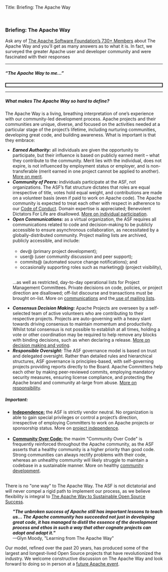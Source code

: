 Title: Briefing: The Apache Way

<p><br>
<h3>Briefing: The Apache Way</h3>

<p>Ask any of <a href="https://www.apache.org/foundation/governance/members.html">The Apache Software Foundation’s 730+ Members</a> about The Apache Way and you’ll get as many answers as to what it is. In fact, we surveyed the greater Apache user and developer community and were fascinated with their responses</p>

<hr>
<h5>“The Apache Way to me…”</h5>
<p style="border-style:solid;border-width:2px;padding:5px;">
<strong id="awtm"></strong>

<script>
var quotes = "\n\
&quot;Egalitarian and meritocracy-based software development collaboration&quot;\n\
—Siddharth Anand, user of Apache Avro, Spark, Airflow, and Hive since 2003; contributor to Apache     Airflow, Spark, Livy\n\
\n\
\n\
&quot;Community for collaboration and cooperation.&quot;\n\
—John, Apache Hadoop, Hive, HBase, Cassandra, Druid, Flink, Sentry, Zookeeper, Solr, Iceberg, Impala, Kudu, Pig, Flume, Sqoop, Yetus, Parquet, Spark, Arrow, BigTop, Maven, Ivy, Kerby, Mesos, Oozie user for 4 years; contributor to Apache Hadoop, Hive, HBase, Druid, Flink, Sentry, Iceberg, Impala, Kudu, Parquet, Spark, Kerby\n\
\n\
\n\
&quot;Transparency, sharing, community collaboration&quot;\n\
—Phil Zampino, 10 year user of Apache Knox, Commons, Hadoop, HTTP Client, and contributor to Apache Knox, Hadoop, Lucene and others\n\
\n\
\n\
&quot;Open Source Software which can safely be used in commercial software&quot;\n\
—K, user of Apache HTTP Server, Poi, Wicket, Tomcat and more    over 18 years. Apache Poi contributor\n\
\n\
\n\
&quot;Essential components for infrastructure and applications for projects in education&quot;\n\
—Professor Alexis Olivo, 14 year user of Apache HTTP Server, Flex, Cordova\n\
\n\
\n\
&quot;Great open source software produced by a community that cares about quality and sharing&quot;\n\
—MC, 9 year user of Apache Hadoop, Spark, VXQuery, AsterixDB, Pig, Hive    VXQuery, AsterixDB\n\
\n\
\n\
&quot;A tried and tested, mature approach to collaborate development. One whereby it shows that a community over code approach really does result in a better product.&quot;\n\
—Tim Robertson, 20 year user of Apache projects including Beam, Hadoop, HBase, Hive, Spark, ORC, Tomcat, Solr, and contributor on Apache Beam, Hive, Hadoop, HBase, Solr\n\
\n\
\n\
&quot;Great Community for developing open source code with a permissive license&quot;\n\
—Anonymous, 20 year contributor to Apache Commons\n\
\n\
\n\
&quot;Build a community, instead of code.&quot;\n\
—Wei Chen, 8 year user of Apache Hadoop, Spark, Kafka, PredictionIO, Marvin, Toree\n\
\n\
\n\
&quot;To me it means recognition being tied to the individual, it means developing projects on neutral ground, it means bridging not only time zones, cultures, geographies but also institutions and organizations...as a friend once said, it's also a place where what you receive outweighs what you invest.&quot;\n\
—Anonymous Apache Project Mentor\n\
\n\
\n\
&quot;Guide lines or Bible&quot;\n\
—Koji, 18 year user of Apache Lucene, Solr, OpeNLP, Mahout, Spark, Commons, contributor to Apache Solr\n\
\n\
\n\
&quot;more open, driving me to communicate&quot;\n\
—Jialin Qiao, 3 year committer on Apache IoTDB (incubating)\n\
\n\
\n\
&quot;A way to let your work benefit more people, a way to grow tech depth quickly and also help to build relationships.&quot;\n\
—Weiwei Yang, user and committer on Apache Hadoop for 8 years\n\
\n\
\n\
&quot;To be free to contribute and use Apache projects for the daily work.&quot;\n\
—Anonymous, 14 year contributor to Apache Wicket\n\
\n\
\n\
&quot;True dev env&quot;\n\
—Anonymous, Apache ESME contributor for 8 years\n\
\n\
\n\
&quot;The Apache Way is our industry-leading Seal of Approval. It is the foundations guarantee, and the users' guarantee, that what is released is governed, tried and tested, and passes muster. It is an assurance that things are handled in the open, that there are no hidden surprises or caveats, that this is quality assured.&quot;\n\
—Daniel Gruno, 20 year user of Apache HTTP Server, Cordova, Kibble, and Lucene, contributor to Apache httpd, Kibble, TrafficServer, Tinkerpop, Steve\n\
\n\
\n\
&quot;Make friends and learn something new&quot;\n\
—Wei Zhang, 10+ year user and contributor to Apache OFBiz, Tomcat, Commons\n\
\n\
\n\
&quot;High quality open source&quot;\n\
—Piotr, Apache Cassandra, Spark, and Commons user for over 15 years, contributor to Apache Cassandra, Spark\n\
\n\
\n\
&quot;Community driven software | diverse and open communities | power to those who do&quot;\n\
—Christian Schneider, 19 year user of Apache HTTP Server and Tomcat, contributor to Apache Karaf, Camel, CXF, Kafka, ActiveMQ, Aries, Felix\n\
\n\
\n\
&quot;Open for any one to use and contribute. Doesn't matter whether a contributor is young or experienced, all are welcomed with open hearts. Always work with passion towards making a project better for the users.&quot;\n\
— Imesha Sudasingha, 4 year user of Apache Zookeeper, Maven, Tomcat, Apache2, OODT, Commons, HttpComponents, contributor to Apache OODT, Curator, DRAT, Airavata\n\
\n\
\n\
&quot;Community over the Code&quot;\n\
—Von Gosling, 10 year user of Apache RocketMQ, Dubbo, Spark, Flink, Tomcat, contributor to Apache RocketMQ, Kafka, Dubbo (incubating), Flink, Tomcat, Hadoop\n\
\n\
\n\
&quot;Community is more important than code&quot;\n\
—Kexianjun, contributor to Apache Dubbo (incubating), user of Apache RocketMQ, Zookeeper, Tomcat, Kafka and other Apache projects for 3 years\n\
\n\
&quot;Collaboration&quot;\n\
—Anonymous user of Apache projects for ~25 years, including Apache Ant, Axis2, Batik, Camel, Cocoon, Apache Commons, CXF, Derby, Directory Server, Directory Studio, FreeMarker, Groovy, HTTP Server, HttpComponents, JMeter, Karaf, Log4, Maven, OpenJPA, OpenOffice, PDFBox, POI, Solr, Subversion, Tomcat, Velocity, Xalan, Xerces    Camel, CXF, Groovy, Karaf, Maven, PDFBox, Tomcat\n\
\n\
\n\
&quot;open source and industry standard&quot;\n\
—Jiang, 5 year user of Apache Spark, Hadoop, Sqoop, Flume, Kafka, HBase, Hive\n\
\n\
\n\
&quot;Community / Meritocracy&quot;\n\
—Patrick, using Apache Tomcat, PDFBox, Commons, HTTPd, Lucene, Tika, Maven,  POI, HttpComponents for 18 years\n\
\n\
\n\
&quot;better quality&quot;\n\
—Kimm King, 10 year user and contributor to Apache Dubbo (incubating), RocketMQ, Ignite, ActiveMQ, Ignite, Kafka, Camel, ShardingSphere (incubating), and more\n\
\n\
\n\
&quot;A best way to improve programming skills&quot;\n\
—Chen, Apache Dubbo (incubating) and RocketMQ user for 5 years\n\
 \n\
&quot;Freedom, technique first&quot;\n\
—Xiangdong Huang, 8 year user of Apache Cassandra, Hadoop, Tomcat, Maven, contributor to Apache IoTDB (incubating)\n\
\n\
\n\
&quot;openness, collaboration, community effort, exchange of ideas and thoughts&quot;\n\
—Grzegorz Grzybek, user of Apache Maven, CXF, Camel, Karaf, Aries, Felix, Commons, HTTPd, Tomcat, Derby, ActiveMQ, Groovy (incubating), log4j, Xerces, Xalan for 17 years, contributor to Apache Karaf, Camel, Aries, CXF\n\
\n\
\n\
&quot;community first development process&quot;\n\
—Lukasz Lenart, user of Apache Struts and Commons for 16 years, committer on Apache Struts and Spark\n\
\n\
\n\
&quot;Power&quot;\n\
—Tang, 10 years user of Apache RocketMQ, Kafka, Commons, Log4j, Tomcat, HttpComponents, contributor to Apache RocketMQ and Skywalking (incubating)\n\
\n\
\n\
&quot;Open, Free and Organized&quot;\n\
—Xuchuanyin, user of Apache Commons, Hadoop, Spark, Carbondata (incubating), Parquet, ORC, Zookeeper for 5 years, contributing to Apache ORC and Carbondata (incubating)\n\
\n\
\n\
&quot;Building great software as a peaceful, non-competitive community with outmost respect of each other&quot;\n\
—Anonymous user of Apache projects since 2000, including httpd, Maven, Ant, Commons, Sling, Felix, Jackrabbit, Cordova, Openwhisk (incubating), contributor to Apache Sling, Felix, Jackrabbit, Cordova\n\
\n\
\n\
&quot;Community over Code.&quot;\n\
—Mick Semb Wever, 19 year user of Apache projects including Cassandra, NetBeans (incubating), Zipkin (incubating), Spark, Kafka, Hadoop, Arvo, Groovy, HttpComponents, JMeter, Maven, Mesos, OpenOffice, Parquet, Shiro, Tiles, httpd, Tomcat, Commons, log4j, and Apache Cassandra committer\n\
\n\
&quot;save money, use the best opensource technology, I think so&quot;\n\
—Hushunliang, user of Apache projects for about 10 years, including Apache Tomcat, Dubbo (incubating), Spark, RocketMQ\n\
\n\
&quot;I don't think much about the Apache way, but it's fun and sometimes rewarding to participate in a few projects.&quot;\n\
—Anonymous user of Apache Tomcat, httpd, POI, Commons, Batik over the past two decades; contributor to Apache POI, Tika, Commons\n\
\n\
&quot;More learning opportunities&quot;\n\
—Liuchunlong, three year user of Apache RocketMQ, Lucene, Tomcat, Struts, Maven    and contributor to RocketMQ\n\
\n\
\n\
&quot;one of the best open source organizations&quot;\n\
—Piean, 6+ year user of Apache Commons, Druid (incubating), Dubbo (incubating), Maven, and contributor to RocketMQ\n\
\n\
\n\
&quot;Gaining by sharing&quot;\n\
—Niels Basjes, ~25 years user of Apache httpd, Tomcat, Hadoop, Pig, HBase, Hive, Flink, Beam, Kafka, Avro, Parquet, Commons, and contributor to Apache Avro, Hadoop, Pig, HBase, Hive, Flink, Beam\n\
\n\
\n\
&quot;emmm i don't know&quot;\n\
—Yakecan Le, 4 year user of Apache Dubbo (incubating), JMeter, Maven, Shiro, Tomcat\n\
\n\
\n\
&quot;Convenient and swift&quot;\n\
—FangQi Cao, one year user of Apache RocketMQ\n\
\n\
\n\
&quot;A way to build communities that work together to build projects that can be used by anybody, anywhere.&quot;\n\
—Bruno P. Kinoshita, 10+ year user and committer to several Apache Commons components, Jena, OpenNLP, Arrow, Kafka\n\
\n\
&quot;Don't know&quot;\n\
—Anonymous 3 year user of Apache Spark, Zeppelin, Hadoop, HBase, Kafka\n\
\n\
\n\
&quot;Collaborative software development, consistently high-quality software&quot;\n\
—Henry Li, user and contributor to Apache RocketMQ for 7 years\n\
\n\
\n\
&quot;A way to ensure software quality&quot;\n\
—Giovanni Bechis, 20+ year user of Apache HTTP Server and committer on Apache SpamAssassin\n\
\n\
\n\
&quot;Collaborative, collegial, common interest, (mostly) vendor neutral, development of software for a better planet&quot;\n\
—Anonymous user of Apache HTTP Server for 20 years\n\
\n\
\n\
&quot;A place for collaborating on a project with a permissive open source license&quot;\n\
—Anonymous, 17 year user of Apache POI, httpd, Tomcat, Sling, Lucene, PDFBox, Commons, Jackrabbit, Pulsar, Incubator and committer to Apache OpenOffice, Incubator, POI, Solr, Tika.\n\
\n\
\n\
&quot;Freedom and collaboration&quot;\n\
—Christian, user of Apache Projects that include httpd, Tomcat, NetBeans, and other Java-related projects for 23 years\n\
\n\
\n\
&quot;really free software, good community&quot;\n\
—Anonymous user of about 30 different Apache projects over 16 years, and committer on Apache Sling\n\
\n\
\n\
&quot;Openness, meritocracy&quot;\n\
—Attila Bukor, 15 year user of Apache HTTP Server, Maven, Hadoop, Kudu, ZooKeeper, PonyMail, Whimsy, and committer to Apache Kudu, Hadoop, HBase, Kafka, ZooKeeper, Hive, Impala, Sentry\n\
\n\
\n\
&quot;It is a way to build communities and software by giving a bit in order to get a lot.&quot;\n\
—Ted Dunning, 10 year user of Apache Spark, Commons, Flink, Drill, Maven, Calcite, Parquet, PonyMail, Whimsy, Zeppelin, Zookeeper, and committer on Apache Drill, Spark, Flink, Calcite\n\
\n\
\n\
&quot;A burden of reporting and a fight with infrastructure&quot;\n\
—Harald Oehlmann, 20 year user of Apache River\n\
\n\
\n\
&quot;Meritocraty, transparency, business compatibility&quot;\n\
—Cédric Damioli, 17 year user of Apache Cocoon, Jackrabbit, Solr, and many others, contributor to Apache Cocoon, Jackrabbit, and Lucene.\n\
\n\
\n\
&quot;A revolutionary way to collaborate openly and efficiently across organizations, cultures and timezones&quot;\n\
—Bertrand Delacretaz, 20 year user and committer to Apache Sling, Jackrabbit Oak, Felix, Lucene, OpenWhisk (incubating) and many others\n\
\n\
\n\
&quot;Community over Competition. Pooling expertise for the benefit of all. What you give will come back to you 10-fold.&quot;\n\
—Matt Foley, 8+ year user and contributor to Apache Hadoop, Spark, HBase, Maven    Hadoop, Spark, HBase, Maven, Ambari, Hive, Metron, NiFi\n\
\n\
\n\
&quot;A strong community where consensus and do are the keys factors&quot;\n\
—Olivier Heintz, 11 year user and contributor to Apache OFBiz\n\
\n\
\n\
&quot;Learning from the best. Being constructively criticized by the best. Intellectual stimulation. Friendship.&quot;\n\
—Dawid Weiss, user and contributor to Apache Lucene, Solr, Maven, Ant, Jakarta, HTTPD for ~20 years\n\
\n\
&quot;Collaborating to improve the products delivered by the projects. Achieving such results through consensus.&quot;\n\
—Anonymous user and contributor to Apache HTTPD, OFBiz, Directory, ServiceMix for 10 years\n\
\n\
\n\
&quot;Global teamwork and collaboration&quot;\n\
—Gandhirajan N, 2 year user of Apache Commons and contributor to Apache Ctakes, Cordova\n\
\n\
\n\
&quot;Creating, evolving and improving through sharing and openness&quot;\n\
—Anonymous user and committer to Apache Karaf, ActiveMQ, Camel, Maven, and Commons\n\
\n\
\n\
&quot;A guideline&quot;\n\
—Radovan Semancik, ~20 year user of Apache httpd, Tomcat, Commons, Directory, CXF, Mina, http-client, and committer on Directory, CXF, Mina\n\
\n\
\n\
&quot;Community, respect, innovation.&quot;\n\
—Lefty Leverenz, user and contributor to Apache Hive and ORC for 7 years\n\
\n\
\n\
&quot;Fairly, it's something I feel outdated, stuck in 2000-s. I don't feel modern dynamics in it. Maybe it's because of JMeter project that is complete opposite of being modern and attractive (as a project not as a product).&quot;\n\
—Anonymous user of Apache httpd, httpclient, JMeter, Maven for 10 years and contributor to Apache JMeter\n\
\n\
\n\
&quot;Community over code and a great place to meet good people&quot;\n\
—Francois Papon, 14 year user of Apache Karaf, Camel, ActiveMQ, Tomcat, CXF, Log4j, Struts, Shiro, Unomi, committer on Apache Karaf, Camel, Shiro, Unomi\n\
\n\
&quot;No idea—just saw the term capitalized now.&quot;\n\
—Eirik Bakke, 15 year user of Ant, Flume, NetBeans, Commons, Batik, Avro, Maven, Hadoop, and contributor to Apache Flume, Hadoop\n\
\n\
\n\
&quot;Open, collaborative&quot;\n\
—Anonymous user and contributor to Apache Hadoop, Flink, Spark, Hive    for 9 years\n\
\n\
\n\
&quot;a good structure to build a strong community and good quality software&quot;\n\
—Etienne, user of “a lot” of Apache projects for 15 years, and contributor to Apache Beam, Karaf, ActiveMQ, Camel, Syncope, CXF, Kafka, Avro, Ranger, Spark, Flink and more\n\
\n\
\n\
&quot;Contribution to open source community means ... sharing well reviewed code with many enthusiastic developers to try and utilize and build on powerful features that are already developed.&quot;\n\
—Mehul Parikh, 4 year user of Apache Ranger, Atlas, Hadoop, Hive, HBase, Knox, Storm, Kafka, Ambari\n\
\n\
\n\
&quot;Nothing special to be honest.&quot;\n\
—Thorsten Schöning, 15 year user of Apache log4cxx, APR, httpd, Tomcat, Axis 2, mod_perl, Subversion, Wicket and contributor to Apache Wicket, log4cxx, Axis 2\n\
\n\
\n\
&quot;Community driven, open, to a high standard&quot;\n\
—Duncan, 15 year user of Apache projects including Brooklyn, jclouds, ActiveMQ, Ambari, JMeter, Hadoop, Struts, httpd, and contributor to Brooklyn and jclouds\n\
\n\
\n\
&quot;Not much really, didn't even know those words were indicating something special... Apache is just one of the 'ways'. I've been writing software for over 30 years now, as a hobby, for a living. I believe in community and sharing; knowledge on talks on conferences, code in open source. If we only had closed source, we would not have come this far. The best ideas came from open source (Maven really changed the development world there)...&quot;\n\
—Tom Eugelink, 10+ year user of Apache Maven, Common Java libraries, Tomcat, HTTP server, Xalan, Xerces, Axis, CXF, Velocity, FreeMarker, MyFaces, PDFBox, and more\n\
\n\
\n\
&quot;openness, equality, meritocracy, stewardship&quot;\n\
—Radu Cotescu, 6 year user and contributor to Apache Sling, Felix, Jackrabbit Oak, Maven, Tika\n\
\n\
\n\
&quot;Open Source, Reliable, Scalable&quot;\n\
—Kartik Reddy, user of Apache Flink, NiFi, Kafka, Hadoop, Spark, Tomcat for 3 years\n\
\n\
\n\
&quot;Vendor-neutral collaborative open source software development&quot;\n\
—Anonymous 8 year user of Apache Jena, Spark, Hadoop, Commons, Mesos, Zookeeper, and contributor to Apache Jena, Spark, Mesos\n\
\n\
\n\
&quot;Apache contributes a lot of valuable infrastructure without trying to push opinions on how and where it should and should not be used.&quot;\n\
—Ilya, user of Apache Commons, Hibernate, Lucene, Solr, Ignite, Ant, Maven, Xerces for more than a decade, and committer on Apache Solr, Ignite\n\
 \n\
&quot;Community software development&quot;\n\
—Sergio Fernandez, 15 year user of Apache Commons, Spark, Beam, Flink, Marmotta, Solr, Lucene, and committer to Apache Commons, Marmotta, MXNet\n\
\n\
\n\
&quot;reliable software and libraries&quot;\n\
—Tushar Joshi, user of Apache Commons, ServiceMix, Tomcat, NetBeans, OpenOffice, FOP, Xerces, log4j, httpd, Hadoop since 2000, and contributor to Apache Hadoop, Tomcat, NetBeans\n\
\n\
\n\
&quot;Community, Consensus and Open Process&quot;\n\
—Dennis Kieselhorst, 15 year user of Apache Tomcat, HTTPD, HttpComponents, Kafka, and committer to Apache Commons, CXF, MyFaces, Maven\n\
\n\
\n\
&quot;High quality software that I can rely on and contribute to&quot;\n\
—Anonymous user of Apache Kafka, Zookeeper, Commons, Maven and committer to Apache Kafka for many years\n\
\n\
\n\
&quot;Community over code&quot;\n\
—Anonymous user of Apache Unomi, Karaf, Tomcat, Maven, Commons, Pluto, Jackrabbit, Lucene for 20 years, and committer to Apache Unomi, Karaf, Jackrabbit\n\
\n\
\n\
&quot;longevity through community&quot;\n\
—Alex Heneveld, 15 year user of Apache Brooklyn, jclouds, httpd, Commons, Karaf, Cassandra, and more, contributor to Apache Brooklyn, jclouds\n\
\n\
\n\
&quot;A high set of standards that projects and developers are held to, that encourages involvement but does so in a way that insures sustainability and legal protection for the future.&quot;\n\
—Nick, ~20 year user of Apache httpd, Guacamole, Tomcat, NetBeans, Directory, Maven, contributor to Apache Guacamole\n\
\n\
\n\
&quot;International collaboration, community, fun&quot;\n\
—Vincent, user of Apache Maven, Ant, httpd, Tomcat for 20 years, and contributor to Apache Maven and some projects in the Apache Incubator\n\
\n\
\n\
&quot;collaboration, sharing, learning&quot;\n\
—Yifei Zhang, 10 year user and contributor to Apache HTTP Server, Hadoop, NiFi, Cassandra\n\
\n\
\n\
&quot;working together with a shared sense of ownership over the community's project.&quot;\n\
—Anonymous user and committer to Apache HTTP Server, Zeppelin, Whimsy, Tomcat, Tika, CouchDB, and Commons, for 19 years \n\
\n\
\n\
&quot;Collaboration&quot;\n\
—Anonymous user of Apache Jackrabbit Oak, Lucene, Solr, and others for too many years to remember, and contributor to Apache Jackrabbit\n\
\n\
\n\
&quot;an attempt to codify norms of effective tightly-knit groups to work at scale and across long (geographic and temporal) distances&quot;\n\
—Robert, user of Apache httpd, Beam, Flink, Arrow, Commons, Ant, Groovy for 10 years, and committer to Beam and Flink\n\
\n\
\n\
&quot;Technology that matter with no Strings attached.&quot;\n\
—Rafael Weingärtner, 10 year user of Apache CloudStack, most of the Java Commons, Maven, and others, and contributor to Apache CloudStack\n\
\n\
\n\
&quot;Project management independent from commercial interests.&quot;\n\
—Dmitriy Pavlov, 12 year user and contributor to Apache Ignite, Tomcat, Kafka\n\
\n\
\n\
&quot;Open and community driven&quot;\n\
—Anonymous user and contributor to Apache Hadoop and Spark for 16 years\n\
\n\
\n\
&quot;In my experience within a small ‘community’, the slogan does not mean much: Evolution/outcome/output of projects are very different depending on which of the underlying tenets (consensus, involvement, technical argumentation, common good, vote participation, onboarding, ...) are favored, or not, by ‘influential’ people. Influence and ‘meritocracy’ are not always aligned and the former trumps the latter...&quot;\n\
—Gilles, 12 year user and contributor to several Apache Commons Math projects\n\
\n\
\n\
&quot;Share knowledge with other engineers. Solve common problems. Be polite and create community&quot;\n\
—Enrico Olivelli, user of 19 years of Apache Tomcat, Bookkeeper, ZooKeeper, HBase, Calcite, Oltu, Commons, James, SpamAssasisin, Groovy, Subversion, Curator, Maven, Ant, Hadoop, Kafka, Pulsar, NetBeans, contributor to Apache Bookkeeper, Zookeeper, Calcite, Tomcat, Curator, Maven\n\
\n\
\n\
&quot;Imagine there's no heaven…(full song lyrics)...&quot;\n\
—Robert, 20 year user of Apache httpd, Tomcat, Tinkerpop, ActiveMQ, Ant, Cassandra, Camel, Commons, Groovy, Ignite, JMeter, Lucene, Maven, and many more...contributor to Apache TinkerPop\n\
\n\
\n\
&quot;Trying to be courteous, open minded to anyone, helpful, and merit based. The community spirit is also quite refreshing, in the sense, that the power of the community is quite larger than the sum of the parts. We also seem to maintain some anonymity in that the world en masse doesn't see that we touch them in their day to day lives as much as say Apple does.&quot;\n\
—Rob Tompkins, 20 year user of Apache httpd, Commons, Tomcat, and contributor to Apache Spark and Hadoop.\n\
\n\
\n\
&quot;Building a sustainable and productive community for moving software projects forward.&quot;\n\
—Christopher, 20 year user and contributor to Apache Accumulo, Fluo, Maven, Hadoop, ZooKeeper, Thrift, Commons, Tomcat\n\
\n\
\n\
&quot;Challenging.&quot;\n\
—Lee Dongjin, user of Apache Hadoop, Giraph, Spark, Kafka, Livy, Mahout, HBase for 7 years, contributor to Apache Spark, Kafka.\n\
\n\
\n\
&quot;ASF License + governance process for software&quot;\n\
—Sean, 12 year user of Apache Spark, Parquet, Arrow, Hadoop, Kafka, contributor to Apache Spark\n\
\n\
\n\
&quot;People over the code. Complete transparency in the process. Keeping the process open. Making the community welcoming for beginners.&quot;\n\
—Gurudatt, 2 year user of Apache Kafka, Hadoop, Zookeeper, NiFi, Spark, Tomcat\n\
\n\
\n\
&quot;Be excellent to each other&quot;\n\
—Anonymous 9 year user of Apache PDFBox, Tomcat, POI, NetBeans, log4j\n\
\n\
\n\
&quot;Personally, it gives me great pride to share and collaborate with the larger open source community and the Apache Way is the best way to do that. Professionally, the breadth and quality of Apache projects means I can be competitive regardless of the domain of software I work in.&quot;\n\
—Raymond Augé, user of Apache Ant, Aries, Commons, CXF, Derby, Felix, Gronimo, HC, Ivy, Kafka, Logging, Maven, Mina, Lucene, Tomcat, Velocity...since Since Apache Httpd Server was a thing, contributor to Apache Aries, Felix, Geronimo\n\
\n\
\n\
&quot;Shared ideas and a drive towards open innovation fostered by a community of passionate people&quot;\n\
—Anonymous user of Apache ActiveMQ, Camel, Commons, Derby for more than 10 years, contributor to Apache ActiveMQ, Camel, Kafka\n\
\n\
\n\
&quot;Open development, contributor friendly&quot;\n\
—Adrian Muraru, 10 year user of Apache Kafka, Cassandra and contributor to HBase\n\
\n\
\n\
&quot;A sense of community around software technology&quot;\n\
—Nick, 20 year user of Apache Metron, Hadoop, Spark, Storm, Kafka, Zookeeper, HBase, Commons, contributor to Apche Metron\n\
\n\
\n\
&quot;Free Open Source software that's licensed such that anyone is free to use it in any project for free and open, consensus & merit based development communities.&quot;\n\
—Anonymous user for 10 years of Apache Lucene, Solr, Ant, Zookeeper, Tika, Groovy, Tomcat, log4j2, Subversion, OpenOffice, Shiro, Spark, Velocity, PDFBox, Zeppelin, POI, Jena, River, JMeter, Kafka, Ivy, httpd, Cassandra, HttpClient, James, Struts contributor to Apache Lucene, Solr, Ant, ManifoldCF\n\
\n\
\n\
&quot;Not much at the moment, as a new PPMC member this will need to change but at the moment I find the culture very alien to me. Just the amount of abbreviations, rules, etc., ecosystem that come with Apache is staggering and information is scattered or written with too much assumed insider knowledge.&quot;\n\
—Anonymous 20 year user of Apache Kafka, Cordova, Cassandra, ActiveMQ, Zookeeper, Maven, JMeter, APR, HTTPD, contributor to Apache Zipkin (incubating), Cordova\n\
\n\
\n\
&quot;The Apache Way is a community of contributors from a diverse set of companies, countries, and skillsets that are committed to helping each other implement and improve useful tools and frameworks that benefit all, done so with the benefit of the projects in mind.&quot;\n\
—Eric E. Payne, Apache Hadoop user since 2011, and contributor to Apache YARN, HDFS, Tez, Falcon, Pig, Hive, HBASE, Storm, Spark\n\
\n\
\n\
&quot;It's a bit rigid but consistent way of developing software, it helps with the ‘trust’ portion of consuming Apache projects.&quot;\n\
—Anonymous user of Apache Maven, Shiro, httpd, httpclient, many other projects for 17 years, contributor to Apache Maven, Shiro, and others\n\
\n\
\n\
&quot;Everything in the open, public, free, fair and friendly.&quot;\n\
—Randy Abernethy, 10 year user of Apache Hadoop, Hive, Spark, Kafka, Cassandra, Thrift, Tomcat, HTTPD, ActiveMQ, contributor to Apache Thrift and others\n\
\n\
\n\
&quot;Transparent communities, community first, open communities&quot;\n\
—Robert Metzger, user of Apache Flink, Kafka, Hadoop, Maven for 10 years, contributor to Apache Flink\n\
\n\
&quot;A way for me to change the world positively through my passion for coding.&quot;\n\
—Eric Pugh, 16 year user of Apache Turbine, Jakarta, Torque, Solr/Lucene, and contributor to Apache Solr\n\
\n\
\n\
&quot;A way to learn about many stuff and to be part of a great big community&quot;\n\
—Jonathan, user of Apache Commons, Ignite, Tomcat for 6 years, contributor to Apache Ignite\n\
\n\
\n\
&quot;Those who do the work make the decisions. One man projects are failing projects. Community is superior to ability. If it didn't happen on the mailing list, it didn't happen.&quot;\n\
—Nathan Bubna, 18 year user of Apache Velocity, Lucene, contributor to Apache Velocity, Tiles\n\
\n\
\n\
&quot;It completely dominates the way I work, but I tend to have problems with the Non-Apache-Ways&quot;\n\
—Christofer Dutz, 19 year user of Apache Commons, Tomcat, FLEX, PLC4x (incubating), Edgent (incubating), NiFi, Camel, Cocoon, Maven, contributor to Apache PLC4X (incubating)\n\
\n\
\n\
&quot;It is a proven way to deliver high-quality software where the power to make decisions is earned by those who do the work. In my opinion is is the best approach for delivering software we know of - better than any of the trendy approaches used by most software organizations.&quot;\n\
—Matt Ryan, 18 year user and contributor to Jackrabbit, Oak, Sling, Felix, OpenWhisk (incubating), Mesos, Kafka, Storm, Spark, Zookeeper\n\
\n\
\n\
&quot;Meritocracy, Openness, Independence&quot;\n\
—Pavel Tupitsyn, user of Apache Ignite, OpenOffice, log4net, Tomcat for 15 years, contributor to Apache Ignite\n\
\n\
\n\
&quot;Code over words. Community over code&quot;\n\
—Luke, 2 decade user of Apache httpd, Hadoop ecosystem projects, contributor to Apache Hadoop, Pulsar, and more.\n\
\n\
\n\
&quot;It is an unified, systematic and collaborative approach to deliver quality software and documents&quot;\n\
—Gang Wang, user and contributor Apache HTTP Server, Spark, Hadoop, Mnemonic (incubating), Gearpump (incubating), Kylin for 8 years\n\
\n\
\n\
&quot;Community, Open, Do-ocracy, Communication&quot;\n\
—Anonymous user of Apache cTAKES, OpenNLP, UIMA for 5 years, contributor to Apache cTAKES\n\
\n\
\n\
&quot;A culture of collaboration, and focus on the user. Vendor neutral decisions where the needs of the user, and of the community, are put first.&quot;\n\
—Rich Bowen, 24 year user of Apache httpd, APR, numerous Commons projects, Hadoop ecosystem, Spark, Subversion, contributor to Apache httpd, Tomcat, ActiveMQ, CloudStack \n\
\n\
\n\
&quot;Meritocracy, open discussion, voting when needed.&quot;\n\
—Dave, 15+ year user of Apache httpd, Solr, Allura, Hadoop, Hive, SpamAssassin, Subversion, committer to Apache Allura\n\
\n\
\n\
&quot;Doing work in a visible way to invite collaboration and review.&quot;\n\
—Helena, 1 year user and contributor to Apache Geode\n\
\n\
\n\
&quot;The Apache way to me is like a keystone. Climbing up each side of an arch are a committed group of people who must act in some way out of self interest. The Apache way is the keystone that keeps that arch from falling, and converts the collective group's self interest into an altruistic set of projects which are then available freely to the world.&quot;\n\
—Andrew Palumbo, 17 year user of Apache Mahout, Arrow, httpd, Tomcat, Hadoop, Parquet, Commons, Math Commons, Log4j, Poi, Spark, contributor to Apache Mahout, Flink\n\
\n\
\n\
&quot;Means a set of informal rules / behaviours that conducts/helps in the community ecosystem management.&quot;\n\
—Daniel Takabayashi, user of Apache Marvin AI, Hadoop, Spark, Tomcat and more for 15 years, contributes to Marvin AI\n\
\n\
\n\
&quot;Emphasizing community over code to develop technical and collaborative solutions to difficult problems.&quot;\n\
—Andy LoPresto, 15 year user of Apache NiFi, Tomcat, httpd, Solr, Lucene, Groovy, contributor to Apache NiFi, Kafka, Hadoop\n\
\n\
\n\
&quot;Focus on technology first, community effort for the benefit of all&quot;\n\
—Paul, user Apache Drill, Impala, HTTP Web Server, Commons, Calcite, and more for 15 years, contributor to Apache Impala, Drill\n\
\n\
\n\
&quot;Community over code. It's a meritocracy. Transparency, consensus and respect are what make it work.&quot;\n\
—Ken Krugler, 14 year user of Apache Avro, Calcite, Cassandra, Commons, Flink, Hadoop, HttpComponents, James, Kafka, Logging, Lucene, Mahout, Maven, OpenNLP, Parquet, PDFBox, Poi, Solr, Tika, ZooKeeper, contributor to Apache Flink, Tika\n\
\n\
\n\
&quot;Quality, Commitment&quot;\n\
—Gustavo, user of Apache Tomcat, Hadoop, Apache HTTP Server etc. for 15 years\n\
\n\
\n\
&quot;Free Software developed in an open and transparent way&quot;\n\
—Philipp, Apache httpd, Tomcat, commons, Tamaya, Creadur user for 18 years, contributor to Apache Tamaya, Creadur \n\
\n\
\n\
&quot;It means building a good, vibrant community around open source software projects.&quot;\n\
—Thiago H. de Paula Figueiredo, committer to Apache Tapestry, and user of Apache Commons, HttpClient, Shiro for at least 15 years\n\
\n\
\n\
&quot;People working together across the globe in a pragmatic, respectful way to create great OSS products.&quot;\n\
—Jens, user and contributor to Apache Thrift, Cassandra for 5 years\n\
\n\
\n\
&quot;A completely open Open Source development process&quot;\n\
—Alex, user and contributor to Apache Spark, Livy (Incubating), Hadoop, HTTP Server, Ambari, Maven, Bahir, Toree (Incubating), Edgent (Incubating), Arrow, SystemML\n\
\n\
\n\
&quot;Reliable trustworthy open-source software&quot;\n\
—Kevin, user of Apache Maven, Isis, SpamAssassin, since 2002, contributor to Apache Isis\n\
\n\
\n\
&quot;Community over code. An open source codebase doesn't mean much without a community around it, and the Apache Way revolves around enabling communities to govern and maintain projects.&quot;\n\
—Matt Sicker, 15 year user and contributor to Apache httpd, log4j, Commons, Maven, Groovy, and other projects\n\
\n\
\n\
&quot;The Apache Way means doing serious quality software Just for Fun (TM)&quot;\n\
—Helder Miguel Alves Magalhães, ~3 year user of Apache Batik\n\
\n\
\n\
&quot;A formalized framework for creating open source software.&quot;\n\
—Anonymous user of 3 years of Apache Geode, Log4j_2, Lucene Core, Shiro, Tomcat, and perhaps more, contributor to Apache Geode\n\
\n\
\n\
&quot;To help people just because you can :)&quot;\n\
—Maxim, user and contributor to Apache Wicket, OpenMeetings, Commons, Flex, OpenJPA for 20 years\n\
\n\
\n\
&quot;Community and proper software&quot;\n\
—Timothy Spann, 15 year user and contributor to Apache NiFi, MXNet, Tika, OpenNLP, Commons, Hadoop, Hive, Spark, HBase, Ambari, Livy (incubating), Druid (incubating)\n\
\n\
\n\
&quot;Put community before code. Let they that do the work make the decisions. If it didn't happen on a mailing list, it didn't happen. Don't feed the trolls.&quot;\n\
—Anonymous user of Apache HTTP Server and log4j for 15 years and committer on Apache Flume\n\
\n\
\n\
&quot;Good design discussions. User feedback. User driven development.&quot;\n\
—Timo Walther, 6 year user of Apache Flink, Avro, Calcite, Commons, contributor to Apache Flink, Calcite\n\
\n\
\n\
&quot;A licensing model along with some basic guide rails on how to run the open source projects&quot;\n\
—Aaron Fabbri, 20 year user and contributor to 20 years to Apache Hadoop, Impala, Kudu\n\
\n\
\n\
&quot;Community first: the project by the community, for the community. Collaborative and open: reach consensus through discussion and encourage broad contributions. Merit-based governance: give those every contributor a chance to collaborate and lead the community. Archivable discussion and design: enable everyone in the community to participate regardless when or how they want to contribute.&quot;\n\
—Tianqi Chen, 2 year user and contributor to Apache MXNet (incubating)\n\
\n\
\n\
&quot;Work together to change the world online&quot;\n\
—Lin Zhinan, user and contributor of 8 years to Apache ServiceComb and Tomcat\n\
\n\
\n\
&quot;Culture of collaboration, respect, openness.&quot;\n\
—Anonymous user of Apache httpd, Tomcat, Maven, Commons, Logging, log4j, POI, FOP, Axis2 for 23 years\n\
\n\
\n\
&quot;Community&quot;\n\
—César José García León, 10+ year user of Apache Karaf, Tomcat, Commons, contributes to Apache Karaf\n\
\n\
\n\
&quot;Open opportunity to developer&quot;\n\
—Vnk, user of Apache Spark, Hadoop, Hive, log4j for 8 years\n\
\n\
\n\
&quot;Freedom, choice and affordability&quot;\n\
—Ajay, 8 year user of Apache Hadoop, Ozone, and contributor to Apache Hadoop, Ozone, Yarn, Ranger, Hive, HBase, Pig\n\
\n\
\n\
&quot;I'm really sorry but I don't really familiar with that. I think The Apache Way it's like a moto or something...&quot;\n\
—Serhii Cho, 1 year user of the Apache HTTP Server\n\
\n\
\n\
&quot;help others, collaborate and share ideas on enterprise opensource projects without promoting enterprises interests but contributors.&quot;\n\
—Pierre-Luc Dion, user of Apache httpd, Tomcat, CloudStack, Hadoop, HBase, Kafka since 1997, contributor to Apache CloudStack, Spot\n\
\n\
\n\
&quot;A way of working on software that is inclusive and well governed, while at the same time being very grass roots.&quot;\n\
—Frank McQuillan, 5 year user and contributor to Apache MADlib, HAWQ, Hive, HTTP Server, Kafka, Spark, Tomcat, Zeppelin, ZooKeeper\n\
\n\
\n\
&quot;Win Win way&quot;\n\
—Jayesh, 2+ year user Apache Lucene, Solr, Commons, Tika, Nutch, Tomcat, POI, Zookeeper, OpenNLP, and hopes to become a contributor this year.\n\
\n\
\n\
&quot;Collaborate on software from people all over the world, and use consensus to continuously improve the software.&quot;\n\
—Fokko Driesprong, user of Apache Spark, Airflow, Avro, Parquet, Hive, Zookeeper, Maven, Yetus and others for many years, contributor to Apache Airflow\n\
\n\
\n\
&quot;Collaboration&quot;\n\
—Avik Ganguly, 8 year user of Apache Fineract, Cassandra, Commons, Maven, Tomcat, and others, contributor to Apache Fineract\n\
\n\
\n\
\n\
&quot;Freedom&quot;\n\
—Soner, 3 year user of Apache Spark, Hive, Kafka, Sqoop    \n\
\n\
\n\
&quot;Respect to community&quot;\n\
—Jongyoul, 18 year user of Apache HTTP Server, Spark, Zeppelin, Hadoop, Hive, contributor to Apache Zeppelin, Spar, YARN, Airflow\n\
\n\
\n\
&quot;Working on open source code together in a way that allows everybody to provide what he can and wants to add.&quot;\n\
—Anonymous user of of Apache Xerces, Xalan, Poi, Tika, Lucene, Commons for 18 years, contributor to log4j, Poi, Tika    \n\
\n\
\n\
&quot;Very open high quality software&quot;\n\
—Anonymous, 14 year user of Apache Velocity, httpd, FOP, Sling, Tomcat, contributor to Apache Velocity\n\
\n\
\n\
&quot;Good provider for software; nice community to work in&quot;\n\
—Anonymous user of Apache Ant, Maven, Deltaspike, Camel, Commons since 1996, contributor to Apache Ant, Commons, Camel, Deltaspike\n\
\n\
\n\
&quot;A rich and elaborate bureaucracy that keeps despots and corporations taking over OSS projects, and encourages people world wide to take part in projects based on ability.&quot;\n\
—Trevor Grant, 20 year user of Apache Mahout, Spark, Flink, Kafka, OpenWhisk (incubating), Streams, other Hadoop ecosystem projects, contributor to Apache Mahout, Streams, Spark, Flink, many others\n\
\n\
\n\
&quot;The Apache Way is a fair method of collaboration, even between competitors.&quot;\n\
—Myrle Krantz, 12 year user of Apache Xerces, Lucene, Cassandra, Tomcat, contributor to Apache Fineract\n\
\n\
\n\
&quot;Open, Freedom and Respect.&quot;\n\
—Anu Engineer, 5 year user and contributor to Apache Hadoop\n\
\n\
\n\
&quot;At the core: Open Governance. It's more than Open Source. The playing field is level for individuals as well as huge corporate interests. No entity can buy a seat at the table.&quot;\n\
—Daniel Ruggeri, 15 year user and contributor to Apache HTTP Server and Tomcat\n\
\n\
\n\
&quot;creating free (as in freedom) software, transparent communication and decision making, independence from company interests&quot;\n\
—Thomas, 15 year user of Apache Tomcat, Commons, HTTP Server, Derby, Torque\n\
\n\
\n\
&quot;The opportunity of working on world level projects, with world level workmates, having world level users, with no boss :) only based on meritocracy nothing else.&quot;\n\
—Yasser Zamani, 7 year user and contributor to Apache Struts\n\
\n\
\n\
&quot;Nothing yet, but it will&quot;\n\
—Jonathan Le Bloas, 3 year user of Apache Maven, httpd, Cassandra, ActiveMQ, Commons DBCP, HTTP Client\n\
 \n\
&quot;community, living open source, keeping different kind of os communities together, defining standards, very democratic and transparent decision making apparently&quot;\n\
—Georg, user of Apache Solr, Commons, Turbine, Databases, Subversion, HTTP Server, Tomcat since 1999\n\
\n\
\n\
&quot;Open source software development with well defined processes and roles.&quot;\n\
—Boglarka Egyed, 3 year user of Apache Hadoop and Sqoop, contributor to Apache Sqoop\n\
\n\
\n\
&quot;An open to all self sustaining way forward&quot;\n\
—Govind Menon, user of Apache Storm, Zookeeper, Tomcat, Camel for 5 years, contributor to Apache Storm\n\
\n\
\n\
&quot;Code-centric community development.&quot;\n\
—Adam Soroka, 20+ year user of too many Apache projects to name, mostly httpd, Commons, Jena, Cassandra, Derby\n\
\n\
\n\
&quot;well structured approach to open source development.&quot;\n\
—Anonymous ~10 year user of Apache Maven, Tomcat, Ignite, contributor to Apache Ignite\n\
\n\
\n\
&quot;Meritocracy, do-ocracy&quot;\n\
—David Smiley, 19 year user of Apache Ant, Maven, Lucene, Solr, HttpClient, contributor to Apache Lucene, Solr\n\
\n\
\n\
&quot;Open source and always on the edge&quot;\n\
—Anonymous user of Apache Maven, Tomcat, Spark, Kafka for 4 years\n\
\n\
\n\
&quot;Sharing knowledge and ideas with the community. Working together to provide solutions.&quot;\n\
—Michael, 15 year user of Apache Olingo, HTTP Server, CXF, Qpid, contributor to Apache Olingo, Qpid\n\
\n\
\n\
&quot;Open Source Software according to defined rules&quot;\n\
—Anonymous, 15 year user and contributor to Apache Commons, CXF, FreeMarker, Kafka, Logging (log4j2), Maven, Tomcat, and for sure others because of dependencies\n\
\n\
\n\
&quot;A community of developers dedicated to helping every developer to become proficient&quot;\n\
—Anonymous user to Apache Ant, Commons, DB, Groovy, HttpComponents, Logging, Maven, NiFi, POI, Subversion, Tomcat, Xerces for as long as they’ve been using Java, about 20 years\n\
\n\
\n\
    &quot;A project free from commercial coercion, but with strict regulations and daunting processes&quot;\n\
—Anonymous user of Apache Groovy, Maven, JMeter, Kafka, Netbeans, Tinkerpop, Tomcat for 10 years, contributor to Apache Groovy\n\
\n\
\n\
&quot;Freedom and quality&quot;\n\
—Juan Moreno, 10 year user of Apache httpd, NetBeans, Tomcat, Maven, contributor to Apache CXF\n\
\n\
\n\
&quot;Easy accessible open source and sometimes very old looking projects.&quot;\n\
—Anonymous user of Apache NetBeans, Commons Java libraries, Hadoop for 10 years, colleagues contribute to various Apache projects\n\
\n\
\n\
&quot;No idea&quot;\n\
—Venkat, 4 year user of Apache Cassandra, Maven, Kafka, ActiveMQ, Ant, Apache Web Server\n\
\n\
\n\
&quot;It Means a lot with the way the projects help in our day to day life and the reusability from a big picture point of view&quot;\n\
—Kumaran Ravi Prakash, 8 year user of Apache POI, Ant, Maven, Groovy, Cordova, has not yet contributed but would like to contribute\n\
\n\
\n\
&quot;It means an open place to collaborate&quot;\n\
—Sascha. 10+ year user of Apache httpd, Lucene, Karaf, Aries, Commons, and many more, contributor to Apache Aries, Karaf, Archiva and others when they find something\n\
\n\
\n\
&quot;A neutral space in which to collaborate on software components (not software products). A way to protect open source as a development methodology that delivers innovation to those participating.&quot;\n\
—Anonymous 18 year user and contributor to too many Apache projects to write down\n\
\n\
\n\
&quot;Keeping health community around shared software as common goods in collective, inclusive, practical ways, under the meritocratic--against aristocratic, credits earned by contributed merits--governance model.&quot;\n\
—Anonymous 18 year user of Apache HTTP Server, Tomcat, Commons, Portals, Jackrabbit, Lucene, Solr, Tika, James, JMeter, FreeMarker, Logging, CXF, Maven, Ant, Wicket, HttpComponents, POI, Xerces, Xalan, Nutch, Hadoop, Velocity, contributor to Apache Portals, Commons, FreeMarker, Tomcat, Jackrabbit, Cocoon, Syncope\n\
\n\
\n\
&quot;Excellent software that I can trust to be supported and enhanced going forward, with a clear path to retirement should that be appropriate.  Clear licensing without any gotchas.&quot;\n\
—Jan, user of Apache HTTP Server, Java Commons, Groovy, NetBeans since the first apache httpd    \n\
\n\
\n\
&quot;I can share what I do with anyone and everyone.  Also, the Apache License 2.0 has been the standard OS license used by pretty much everyone I have worked for.&quot;\n\
—Craig McClanahan, 19 year user of Apache Tomcat, Struts, Commons, Maven, contributor to Apache Tomcat, Struts (original creator), Commons    \n\
\n\
\n\
&quot;Consensus-based, community driven governance&quot;\n\
—Rajind Ruparathna, 7+ year user of Apache Maven, Commons IO/Lang/HttpClient, POI, Zookeeper, Log4J 2, ActiveMQ, Spark, LibCloud, Commons Logging, HttpComponents, Lucene, Pig, Shiro, Solr, Storm, Tika, Tomcat, Velocity, Xerces, contributor to Apache Bloodhound, Apache OODT, HttpComponents\n\
\n\
\n\
&quot;It's a great opportunity to use software freely.&quot;\n\
—Anonymous 16 year user of Apache httpd, OpenOffice\n\
\n\
\n\
&quot;In general a nice and clean approach, but sometimes people who are good at networking can create opinions that are used to push contributors into a specific corner. In addition some discussions are more political than for the project itself.    \n\
—Markus Geiss, 10 year user of Apache Lucene, Cassandra, Derby, DBCP, Fineract, contributor to Apache Fineract\n\
\n\
\n\
&quot;We, as professionals and hobbyists, have the choice to share our knowledge to perform together for the best.&quot;\n\
—Sylvain user of Apache Commons IO, Lang, Tomcat, Mina, log4j and logback, Derby, HTTP Server for 13 years\n\
\n\
\n\
&quot;Community spirit&quot;\n\
—Rachel Zou, one year user and contributor to Apache Kylin\n\
\n\
\n\
&quot;open, respect and collaborate&quot;\n\
—Shaofeng Shi, 15 year user of Apache Tomcat, Kylin, Hadoop, Spark, Kafka, MyBatis, HBase, Flink, contributor to Apache Kylin, Superset, Spark\n\
\n\
\n\
&quot;open, sharing, global team work&quot;\n\
—Jason Zhong, 10 year user of Apache Kylin, Hadoop, contributor to Apache Kylin\n\
\n\
\n\
&quot;That the projects are supported by durable communities that span the interests of multiple organizations, and that the communities are self-organizing meritocracies.&quot;\n\
—Michael Beckerle, 15 year user of too many to keep track of, contributor to Apache Daffodil (incubating)\n\
\n\
\n\
&quot;It means that I'm invited to share something great with the world. It means that I invite the world to enjoy it and to make it better because everything can get better, but it gets better when we work together. No one is forced to contribute their code here, they are invited to do so. This means that if you see code here, it's code that we feel is worthy to be shared. It means that good code will win the day.&quot;\n\
—Gil Yehuda, 9 year user of Apache Hadoop, Storm, Hive, Oozie, Zookeeper, Traffic Server, Omid, Druid, and more; employer has 50 employees who have as their full time job to contribute to Apache projects and over 25 people who are on PMCs\n\
\n\
\n\
&quot;A strange religion that is followed by some of the ASF leadership.&quot;\n\
—Anonymous 9 year user and contributor to Apache OpenOffice\n\
\n\
\n\
&quot;I like to contribute as much or less I want depending on my work load of my private life or day job without to risk to lose any merit or permissions. Everybody is welcome and can take part where she/he sees the best results. No hierarchy, large roles and fixed responsibilities gives kind of guarantee that everybody is treated equally. The project oversight is not kept my companies or larger groups but the people themselves. The openness in code and communication. Only a few rules to give an ordered basis.&quot;\n\
—Marcus, user of Apache OpenOffice since 2011\n\
\n\
\n\
&quot;A new paradigm and a social framework for open source community and project governance in China.&quot;\n\
—Ted Liu, 15 year user of Apache HTTP Server, contributor to Apache Spark, Hadoop, Mesos, Cloudera, RocketMQ, Eagle, Griffin, Kylin, Weex, Doris, ECharts, CarbonData, Camel, ServiceComb, SkyWalking, Dubbo, HAWQ, Sharding-Sphere, BRPC\n\
\n\
\n\
&quot;License to get ripped off&quot;\n\
—Anonymous user and contributor to a load of Apache projects for 10 years\n\
\n\
\n\
&quot;Charity, Community, Open&quot;\n\
—Zhangliang, 10 year user of Apache Tomcat, ShardingSphere, Zookeeper, Hadoop, Maven, contributor to ShardingSphere\n\
\n\
\n\
&quot;I hope to find out more, but to be honest I’m lacking the insight to answer with any degree of truth. I'd like to say bonded and tightly bonded with a conviction of respect for themselves and the community at large.&quot;\n\
—James Richert, new user of two Apache projects\n\
\n\
\n\
&quot;It is to produce opensource analogs of proprietary software&quot;\n\
—Emil Bogomolov, 1 year user of Apache Hadoop and derivatives\n\
\n\
\n\
&quot;The way Apache builds and advocates software is the way software should be built which is through global collaboration.&quot;\n\
—Anonymous 10 year user of Apache Spark, Hadoop, Tomcat, httpd\n\
\n\
\n\
&quot;Great software, collaboration, shared knowledge&quot;\n\
—Roy, user of Apache Tomcat, Kafka, JMeter, Ant, Avro, Commons, log4j, Qpid, Spark, Struts, Zookeeper for 15 years, contributor to Apache Camel    \n\
\n\
&quot;Freedom and Voluntary Collaboration&quot;\n\
—Niclas Hedhman, user of too many Apache projects since 1997, patches contributor to 30 or so total projects\n\
\n\
\n\
&quot;Free open solid quality&quot;\n\
—Paul Velthuis, 7 year user of Apache Airflow, Spark, Beam, HTTP Server, Cassandra, Hive, Log4j, contributor to Apache Airflow, Beam, Spark\n\
\n\
\n\
&quot;The new paradigm of code manufacturing&quot;\n\
—Faouz, 5 year user of Apache Spark, Airflow, contributor to Apache Airflow\n\
\n\
\n\
&quot;My idea for the largest open source contributor.&quot;\n\
—Balaji Swaminathan, user of Apache Solr, log4j, Tomcat, Lucene and a lot more for 5 years\n\
\n\
\n\
&quot;Reliable open source software&quot;\n\
—Florian, 15 year user of Apache Tomcat and all sorts of Java libraries, contributor to Apache HTTP Server\n\
\n\
\n\
&quot;Never heard that phrase&quot;\n\
—Peter, 20 year user of Apache Commons, Tomcat, HTTP Server\n\
\n\
\n\
&quot;That the community and its sustainability are more important than the code itself.&quot;\n\
—Andrew Janke, 18 year user of Apache Ant, Maven, Commons, NetBeans, httpd, Subversion, OpenOffice, Derby, Batik, FOP, CXF, Tomcat, HttpComponentsClient, Log4j\n\
\n\
\n\
&quot;Collaborate, ship early, often, and in the open&quot;\n\
—Jordan Hamel, user of Apache Lucene, Kafka, Spark, Traffic Server, Airflow, Pulsar since 1998, contributor to Apache Geronimo\n\
\n\
\n\
&quot;Sharing knowledge is the only way to become more knowledgeable.&quot;\n\
—Aram Mirzadeh, user of Apache httpd, Commons, FOP, HTTPComponents, POI, Tomcat, more for 24 years, contributor to many Apache projects\n\
\n\
\n\
&quot;dropping corporate affiliation. working with and learning from folks across the planet, that you may not meet otherwise.&quot;\n\
—Anonymous user and contributor to Apache Lucene for 10 years\n\
\n\
\n\
&quot;excellent initiative - no dependency to majors.&quot;\n\
—Alexandre Labiche, user of 15% of Apache projects for 20 years\n\
\n\
\n\
&quot;Collaborative development in a respectful atmosphere to make  the world better through software&quot;\n\
—Anonymous Open Source legal expert for 10 years\n\
\n\
\n\
&quot;Collaborative development in a respectful atmosphere to make  the world better through software&quot;\n\
—Anonymous Open Source legal advisor for 10 years\n\
\n\
\n\
&quot;Collaborative development in a respectful atmosphere to make  the world better through software&quot;\n\
—Anonymous Open Source legal advisor for 10 years\n\
\n\
\n\
&quot;Means ensuring high quality open source software under the supervision of an independent institution like ASF&quot;\n\
—Anonymous 10 year user of Apache Tomcat, Wicket, Commons, Maven, Camel, contributor to Apache Wicket\n\
\n\
\n\
&quot;?&quot;\n\
—Anonymous user of Apache Kafka, Mesos, Aurora, httpd for 20 years, contributor to Mesos, Aurora\n\
\n\
\n\
&quot;I've only heard of it recently and I don't know much about it.&quot;\n\
—Anonymous user of Apache HTTPD, Tomcat, Ant, Groovy, Commons for three years, bug submittor to Apache Ant\n\
\n\
\n\
&quot;community beyond commercial offerings&quot;\n\
— Mei Long, 18 year user of Apache Zeppelin, Spark, Hadoop, Lucene, Hive, Maven, Cassandra, contributor to Apache Zeppelin\n\
\n\
\n\
&quot;No&quot;\n\
—Hemin, one year user and contributor to Apache OFBiz\n\
\n\
\n\
&quot;Community delivering results by focusing on good practices, knowledge sharing, meritocracy and openness.&quot;\n\
—Karol Brejna, 12 year user of Apache Kafka, ZooKeeper, Hadoop, Spark, Beam, Incubator, Commons, Maven, Mesos, Tomcat, Tika, HTTP Server, contributor to Apache Beam, Hadoop, Incubator\n\
\n\
\n\
&quot;is all about the freedom to contribute. If I have a good idea or an answer to a question I am free to jump in! All that matters is the quality of your work. The Apache Way also fuels people to want to help others. You will get a response from a user list faster than messaging folks in your own company!&quot;\n\
—Amanda Moran, 4 year user of Apache Cassandra, Spark and Trafodion, contributor to Apache Trafodion\n\
";
var a = quotes.split(/\n{2,3}/);
function setQuote()  {
    var obj = document.getElementById('awtm');
    var quote = a[parseInt(Math.random()*a.length)];
    awtm.innerText = quote.replace(/&quot;/g, '"');
    window.setTimeout(setQuote, 30000);
}
setQuote();
</script>
</p>

<hr>
<h5>What makes The Apache Way so hard to define?</h5>

<p>The Apache Way is a living, breathing interpretation of one’s experience with our community-led development process. Apache projects and their communities are unique, diverse, and focused on the activities needed at a particular stage of the project’s lifetime, including nurturing communities, developing great code, and building awareness. What is important is that they embrace:</p>

<ul>
<li><strong><em>Earned Authority:</em></strong> all individuals are given the opportunity to participate, but their influence is based on publicly earned merit – what they contribute to the community. Merit lies with the individual, does not expire, is not influenced by employment status or employer, and is non-transferable (merit earned in one project cannot be applied to another). <a href="https://www.apache.org/foundation/how-it-works.html#meritocracy">More on merit</a>.</li>
<li><strong><em>Community of Peers:</em></strong> individuals participate at the ASF, not organizations. The ASF’s flat structure dictates that roles are equal irrespective of title, votes hold equal weight, and contributions are made on a volunteer basis (even if paid to work on Apache code). The Apache community is expected to treat each other with respect in adherence to our <a href="http://apache.org/foundation/policies/conduct.html">Code of Conduct</a>. Domain expertise is appreciated; Benevolent Dictators For Life are disallowed. <a href="https://www.apache.org/foundation/how-it-works.html#hats">More on individual participation</a>.</li>
<li><strong><em>Open Communications:</em></strong> as a virtual organization, the ASF requires all communications related to code and decision-making to be publicly accessible to ensure asynchronous collaboration, as necessitated by a globally-distributed community. Project mailing lists are archived, publicly accessible, and include:
<br /><br />
<ul>
<li>dev@ (primary project development);</li> 
<li>user@ (user community discussion and peer support);</li> 
<li>commits@ (automated source change notifications); and</li> 
<li>occasionally supporting roles such as marketing@ (project visibility),</li> 
</ul>
<br />
<p>...as well as restricted, day-to-day operational lists for Project Management Committees. Private decisions on code, policies, or project direction are disallowed; off-list discourse and transactions must be brought on-list. More on <a href="https://www.apache.org/dev/pmc.html#mailing-list-naming-policy">communications</a> and the<a href="https://apache.org/foundation/mailinglists.html"> use of mailing lists</a>.</p>
</li>
<li><strong><em>Consensus Decision Making:</em></strong> Apache Projects are overseen by a self-selected team of active volunteers who are contributing to their respective projects. Projects are auto-governing with a heavy slant towards driving consensus to maintain momentum and productivity. Whilst total consensus is not possible to establish at all times, holding a vote or other coordination may be required to help remove any blocks with binding decisions, such as when declaring a release. <a href="https://www.apache.org/foundation/how-it-works.html#decision-making">More on decision making and voting</a>.</li>
<li><strong><em>Responsible Oversight:</em></strong> The ASF governance model is based on trust and delegated oversight. Rather than detailed rules and hierarchical structures, ASF governance is principles-based, with self-governing projects providing reports directly to the Board. Apache Committers help each other by making peer-reviewed commits, employing mandatory security measures, ensuring license compliance, and protecting the Apache brand and community at-large from abuse. <a href="http://www.apache.org/foundation/governance/pmcs">More on responsibility</a>.</li>
</ul>
<h5>Important:</h5>
<ul>
<li><strong><u>Independence:</u></strong> the ASF is strictly vendor neutral. No organization is able to gain special privileges or control a project’s direction, irrespective of employing Committers to work on Apache projects or sponsorship status. More on <a href="http://community.apache.org/projectIndependence.html">project independence</a>.</li>
<br />
<li><strong><u>Community Over Code:</u></strong> the maxim "Community Over Code" is frequently reinforced throughout the Apache community, as the ASF asserts that a healthy community is a higher priority than good code. Strong communities can always rectify problems with their code, whereas an unhealthy community will likely struggle to maintain a codebase in a sustainable manner. More on healthy <a href="https://community.apache.org/">community development</a>.</li>
<br />
</ul>

<p>There is no "one way" to The Apache Way. The ASF is not dictatorial and will never compel a rigid path to implement our process, as we believe flexibility is integral to <a href="https://s.apache.org/GhnI">The Apache Way to Sustainable Open Source Success</a>.</p>
<ul>
<p><strong><em>"The unbroken success of Apache still has important lessons to teach us... The Apache community has succeeded not just in developing great code, it has managed to distil the essence of the development process and ethos in such a way that other cognate projects can adopt and adapt it."</em></strong>
<br /> 
—Glyn Moody, "Learning from The Apache Way"</p>
</ul>

<p>Our model, refined over the past 20 years, has produced some of the largest and longest-lived Open Source projects that have revolutionized the industry. We welcome constructive discussion on The Apache Way and look forward to doing so in person at a <a href="https://www.apachecon.com/">future Apache event</a>.</p>
